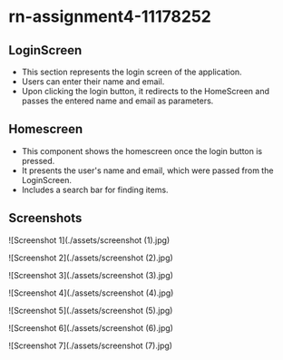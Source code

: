 # rn-assignment4-11178252

## LoginScreen

- This section represents the login screen of the application.
- Users can enter their name and email.
- Upon clicking the login button, it redirects to the HomeScreen and passes the entered name and email as parameters.

## Homescreen

- This component shows the homescreen once the login button is pressed.
- It presents the user's name and email, which were passed from the LoginScreen.
- Includes a search bar for finding items.

## Screenshots
![Screenshot 1](./assets/screenshot (1).jpg)

![Screenshot 2](./assets/screenshot (2).jpg)

![Screenshot 3](./assets/screenshot (3).jpg)

![Screenshot 4](./assets/screenshot (4).jpg)

![Screenshot 5](./assets/screenshot (5).jpg)

![Screenshot 6](./assets/screenshot (6).jpg)

![Screenshot 7](./assets/screenshot (7).jpg)
